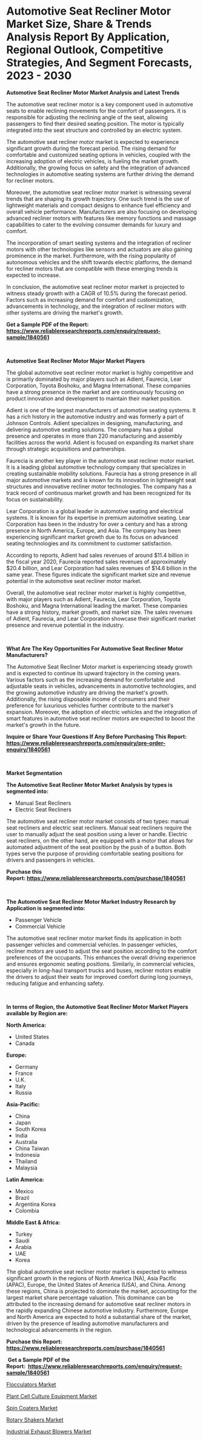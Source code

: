 <p><h1>Automotive Seat Recliner Motor Market Size, Share & Trends Analysis Report By Application, Regional Outlook, Competitive Strategies, And Segment Forecasts, 2023 - 2030</h1></p><p><strong>Automotive Seat Recliner Motor Market Analysis and Latest Trends</strong></p>
<p><p>The automotive seat recliner motor is a key component used in automotive seats to enable reclining movements for the comfort of passengers. It is responsible for adjusting the reclining angle of the seat, allowing passengers to find their desired seating position. The motor is typically integrated into the seat structure and controlled by an electric system.</p><p>The automotive seat recliner motor market is expected to experience significant growth during the forecast period. The rising demand for comfortable and customized seating options in vehicles, coupled with the increasing adoption of electric vehicles, is fueling the market growth. Additionally, the growing focus on safety and the integration of advanced technologies in automotive seating systems are further driving the demand for recliner motors.</p><p>Moreover, the automotive seat recliner motor market is witnessing several trends that are shaping its growth trajectory. One such trend is the use of lightweight materials and compact designs to enhance fuel efficiency and overall vehicle performance. Manufacturers are also focusing on developing advanced recliner motors with features like memory functions and massage capabilities to cater to the evolving consumer demands for luxury and comfort.</p><p>The incorporation of smart seating systems and the integration of recliner motors with other technologies like sensors and actuators are also gaining prominence in the market. Furthermore, with the rising popularity of autonomous vehicles and the shift towards electric platforms, the demand for recliner motors that are compatible with these emerging trends is expected to increase.</p><p>In conclusion, the automotive seat recliner motor market is projected to witness steady growth with a CAGR of 10.5% during the forecast period. Factors such as increasing demand for comfort and customization, advancements in technology, and the integration of recliner motors with other systems are driving the market's growth.</p></p>
<p><strong>Get a Sample PDF of the Report:&nbsp; <a href="https://www.reliableresearchreports.com/enquiry/request-sample/1840561">https://www.reliableresearchreports.com/enquiry/request-sample/1840561</a></strong></p>
<p>&nbsp;</p>
<p><strong>Automotive Seat Recliner Motor Major Market Players</strong></p>
<p><p>The global automotive seat recliner motor market is highly competitive and is primarily dominated by major players such as Adient, Faurecia, Lear Corporation, Toyota Boshoku, and Magna International. These companies have a strong presence in the market and are continuously focusing on product innovation and development to maintain their market position.</p><p>Adient is one of the largest manufacturers of automotive seating systems. It has a rich history in the automotive industry and was formerly a part of Johnson Controls. Adient specializes in designing, manufacturing, and delivering automotive seating solutions. The company has a global presence and operates in more than 220 manufacturing and assembly facilities across the world. Adient is focused on expanding its market share through strategic acquisitions and partnerships.</p><p>Faurecia is another key player in the automotive seat recliner motor market. It is a leading global automotive technology company that specializes in creating sustainable mobility solutions. Faurecia has a strong presence in all major automotive markets and is known for its innovation in lightweight seat structures and innovative recliner motor technologies. The company has a track record of continuous market growth and has been recognized for its focus on sustainability.</p><p>Lear Corporation is a global leader in automotive seating and electrical systems. It is known for its expertise in premium automotive seating. Lear Corporation has been in the industry for over a century and has a strong presence in North America, Europe, and Asia. The company has been experiencing significant market growth due to its focus on advanced seating technologies and its commitment to customer satisfaction.</p><p>According to reports, Adient had sales revenues of around $11.4 billion in the fiscal year 2020, Faurecia reported sales revenues of approximately $20.4 billion, and Lear Corporation had sales revenues of $14.6 billion in the same year. These figures indicate the significant market size and revenue potential in the automotive seat recliner motor market.</p><p>Overall, the automotive seat recliner motor market is highly competitive, with major players such as Adient, Faurecia, Lear Corporation, Toyota Boshoku, and Magna International leading the market. These companies have a strong history, market growth, and market size. The sales revenues of Adient, Faurecia, and Lear Corporation showcase their significant market presence and revenue potential in the industry.</p></p>
<p>&nbsp;</p>
<p><strong>What Are The Key Opportunities For Automotive Seat Recliner Motor Manufacturers?</strong></p>
<p><p>The Automotive Seat Recliner Motor market is experiencing steady growth and is expected to continue its upward trajectory in the coming years. Various factors such as the increasing demand for comfortable and adjustable seats in vehicles, advancements in automotive technologies, and the growing automotive industry are driving the market's growth. Additionally, the rising disposable income of consumers and their preference for luxurious vehicles further contribute to the market's expansion. Moreover, the adoption of electric vehicles and the integration of smart features in automotive seat recliner motors are expected to boost the market's growth in the future.</p></p>
<p><strong>Inquire or Share Your Questions If Any Before Purchasing This Report: <a href="https://www.reliableresearchreports.com/enquiry/pre-order-enquiry/1840561">https://www.reliableresearchreports.com/enquiry/pre-order-enquiry/1840561</a></strong></p>
<p>&nbsp;</p>
<p><strong>Market Segmentation</strong></p>
<p><strong>The Automotive Seat Recliner Motor Market Analysis by types is segmented into:</strong></p>
<p><ul><li>Manual Seat Recliners</li><li>Electric Seat Recliners</li></ul></p>
<p><p>The automotive seat recliner motor market consists of two types: manual seat recliners and electric seat recliners. Manual seat recliners require the user to manually adjust the seat position using a lever or handle. Electric seat recliners, on the other hand, are equipped with a motor that allows for automated adjustment of the seat position by the push of a button. Both types serve the purpose of providing comfortable seating positions for drivers and passengers in vehicles.</p></p>
<p><strong>Purchase this Report:&nbsp;<a href="https://www.reliableresearchreports.com/purchase/1840561">https://www.reliableresearchreports.com/purchase/1840561</a></strong></p>
<p>&nbsp;</p>
<p><strong>The Automotive Seat Recliner Motor Market Industry Research by Application is segmented into:</strong></p>
<p><ul><li>Passenger Vehicle</li><li>Commercial Vehicle</li></ul></p>
<p><p>The automotive seat recliner motor market finds its application in both passenger vehicles and commercial vehicles. In passenger vehicles, recliner motors are used to adjust the seat position according to the comfort preferences of the occupants. This enhances the overall driving experience and ensures ergonomic seating positions. Similarly, in commercial vehicles, especially in long-haul transport trucks and buses, recliner motors enable the drivers to adjust their seats for improved comfort during long journeys, reducing fatigue and enhancing safety.</p></p>
<p>&nbsp;</p>
<p><strong>In terms of Region, the Automotive Seat Recliner Motor Market Players available by Region are:</strong></p>
<p>
    <p> <strong> North America: </strong>
        <ul>
            <li>United States</li>
            <li>Canada</li>
        </ul>
        </p> 
    <p> <strong> Europe: </strong>
        <ul>
            <li>Germany</li>
            <li>France</li>
            <li>U.K.</li>
            <li>Italy</li>
            <li>Russia</li>
        </ul>
        </p> 
    <p> <strong> Asia-Pacific: </strong>
        <ul>
            <li>China</li>
            <li>Japan</li>
            <li>South Korea</li>
            <li>India</li>
            <li>Australia</li>
            <li>China Taiwan</li>
            <li>Indonesia</li>
            <li>Thailand</li>
            <li>Malaysia</li>
        </ul>
        </p> 
    <p> <strong> Latin America: </strong>
        <ul>
            <li>Mexico</li>
            <li>Brazil</li>
            <li>Argentina Korea</li>
            <li>Colombia</li>
        </ul>
        </p> 
    <p> <strong> Middle East & Africa: </strong>
        <ul>
            <li>Turkey</li>
            <li>Saudi</li>
            <li>Arabia</li>
            <li>UAE</li>
            <li>Korea</li>
        </ul>
    </p>
    </p>
<p><p>The global automotive seat recliner motor market is expected to witness significant growth in the regions of North America (NA), Asia Pacific (APAC), Europe, the United States of America (USA), and China. Among these regions, China is projected to dominate the market, accounting for the largest market share percentage valuation. This dominance can be attributed to the increasing demand for automotive seat recliner motors in the rapidly expanding Chinese automotive industry. Furthermore, Europe and North America are expected to hold a substantial share of the market, driven by the presence of leading automotive manufacturers and technological advancements in the region.</p></p>
<p><strong>Purchase this Report: <a href="https://www.reliableresearchreports.com/purchase/1840561">https://www.reliableresearchreports.com/purchase/1840561</a></strong></p>
<p>&nbsp;<strong>Get a Sample PDF of the Report:&nbsp;&nbsp;<a href="https://www.reliableresearchreports.com/enquiry/request-sample/1840561">https://www.reliableresearchreports.com/enquiry/request-sample/1840561</a></strong></p>
<p><strong></strong></p>
<p><p><a href="https://www.linkedin.com/pulse/decoding-flocculators-market-deep-dive-latest-trends-segmentation-0ylwe/">Flocculators Market</a></p><p><a href="https://medium.com/@darrensipes2023/plant-cell-culture-equipment-market-share-evolution-and-market-growth-trends-2023-2030-62af6db91a2b">Plant Cell Culture Equipment Market</a></p><p><a href="https://www.linkedin.com/pulse/spin-coaters-market-research-report-provides-thorough-industry-xeyke/">Spin Coaters Market</a></p><p><a href="https://www.linkedin.com/pulse/decoding-rotary-shakers-market-deep-dive-latest-trends-q1z8e/">Rotary Shakers Market</a></p><p><a href="https://medium.com/@soledadroob625/industrial-exhaust-blowers-market-analysis-its-cagr-market-segmentation-and-global-industry-b62bcadd7d81">Industrial Exhaust Blowers Market</a></p></p>